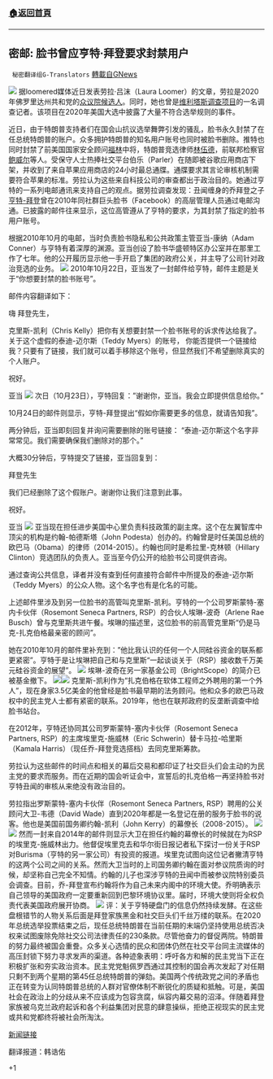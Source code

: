 ###  [:house:返回首頁](https://github.com/ourhimalayas/txt)
---

## 密邮: 脸书曾应亨特·拜登要求封禁用户
` 秘密翻译组G-Translators` [轉載自GNews](https://gnews.org/zh-hans/737070/)

![]()![](https://gnews.org/wp-content/uploads/2021/01/Screenshot-.jpg)
据loomered媒体近日发表劳拉·吕沫（Laura Loomer）的文章，劳拉是2020年佛罗里达州共和党的[众议院候选人](https://lauraloomerforcongress.com/)。同时，她也曾是[维利塔斯调查项目](https://www.projectveritas.com/)的一名调查记者。该项目在2020年美国大选中披露了大量不符合选举规则的事件。

近日，由于特朗普支持者们在国会山抗议选举舞弊引发的骚乱，脸书永久封禁了在任总统特朗普的账户。众多拥护特朗普的知名用户账号也同时被脸书删除。推特也同时封禁了前美国国家安全顾问[福林](https://parler.com/profile/GenFlynn/posts)中将，特朗普竞选律师[林伍德](https://parler.com/profile/linwood/posts)，前联邦检察官[鲍威尔](https://parler.com/profile/SidneyPowell/posts)等人。受保守人士热捧社交平台伯乐（Parler）在随即被谷歌应用商店下架，并收到了来自苹果应用商店的24小时最总通牒。通牒要求其言论审核机制需要符合苹果的标准。劳拉认为这些来自科技公司的审查都出于政治目的。她通过亨特的一系列电邮通讯来支持自己的观点。据劳拉调查发现：丑闻缠身的乔拜登之子[亨特-拜登](https://gtv.org/video/id=5f99381ee7d0c633de338917)曾在2010年同社群巨头脸书（Facebook）的高层管理人员通过电邮沟通。已披露的邮件往来显示，这位高管遵从了亨特的要求，为其封禁了指定的脸书用户账号。

根据2010年10月的电邮，当时负责脸书隐私和公共政策主管亚当-康纳（Adam Conner）与亨特有着深厚的渊源。亚当创设了脸书华盛顿特区办公室并在那里工作了七年。他的公开履历显示他一手开启了集团的政府公关，并主导了公司针对政治竞选的业务。
![]()![](https://gnews.org/wp-content/uploads/2021/01/1-26.png)
2010年10月22日，亚当发了一封邮件给亨特，邮件主题是关于“你想要封禁的脸书账号”。

邮件内容翻译如下：

嗨 拜登先生，

克里斯-凯利（Chris Kelly）把你有关想要封禁一个脸书账号的诉求传达给我了。关于这个虚假的泰迪-迈尔斯（Teddy Myers）的账号， 你能否提供一个链接给我？只要有了链接，我们就可以着手移除这个账号，但显然我们不希望删除真实的个人账户。

祝好。

亚当
![]()![](https://gnews.org/wp-content/uploads/2021/01/2-19.png)
次日（10月23日），亨特回复：”谢谢你，亚当。我会立即提供信息给你。”

10月24日的邮件则显示，亨特-拜登提出“假如你需要更多的信息，就请告知我”。

两分钟后，亚当即刻回复并询问需要删除的账号链接： “泰迪-迈尔斯这个名字非常常见。我们需要确保我们删除对的那个。”

大概30分钟后，亨特提交了链接，亚当回复到：

拜登先生

我们已经删除了这个假账户。谢谢你让我们注意到此事。

祝好。

亚当
![]()![](https://gnews.org/wp-content/uploads/2021/01/3-16.png)
亚当现在担任进步美国中心里负责科技政策的副主席。这个在左翼智库中顶尖的机构是约翰-帕德斯塔（John Podesta）创办的。约翰曾是时任美国总统的欧巴马（Obama）的律师（2014-2015）。约翰也同时是希拉里-克林顿（Hillary Clinton）竞选团队的负责人。亚当至今仍公开的给脸书公司提供咨询。

通过查询公共信息，译者并没有查到任何直接符合邮件中所提及的泰迪-迈尔斯（Teddy Myers）的公众人物。这个名字也有是化名的可能。

上述邮件里涉及到另一位脸书的高管叫克里斯-凯利。亨特的一个公司罗斯蒙特-塞内卡伙伴（Rosemont Seneca Partners, RSP）的合伙人埃琳-波奇（Arlene Rae Busch）曾与克里斯共进午餐。埃琳的描述里，这位脸书的前高管克里斯“仍是马克-扎克伯格最亲密的顾问”。

她在2010年10月的邮件里补充到：”他比我认识的任何一个人同硅谷资金的联系都更紧密”。亨特于是让埃琳把自己和与克里斯“一起谈谈关于（RSP）接收数千万美元硅谷资金的展望”。
![]()![](https://gnews.org/wp-content/uploads/2021/01/4-14.png)
埃琳-波奇在另一家基金公司（BrightScope）的简介已被基金撤下。
![]()![](https://gnews.org/wp-content/uploads/2021/01/5-3.png)![]()![](https://gnews.org/wp-content/uploads/2021/01/6.png)
克里斯-凯利作为“扎克伯格在软体工程师之外聘用的第一个外人”，现在身家3.5亿美金的他曾经是脸书最早期的法务顾问。他和众多的欧巴马政权中的民主党人士都有紧密的联系。2019年，他也在联邦政府的反垄断调查中给脸书站台。

在2012年，亨特还协同其公司罗斯蒙特-塞内卡伙伴（Rosemont Seneca Partners, RSP）的主席埃里克-施威林（Eric Sc​​hwerin）替卡马拉-哈里斯（Kamala Harris）（现任乔-拜登竞选搭档）去同克里斯筹款。

劳拉认为这些邮件的时间点和相关的幕后交易和都印证了社交巨头们会主动的为民主党的要求而服务。而在近期的国会听证会中，宣誓后的扎克伯格一再坚持脸书对亨特丑闻的审核从来绝没有政治目的。

劳拉指出罗斯蒙特-塞内卡伙伴（Rosemont Seneca Partners, RSP）聘用的公关顾问大卫-韦德（David Wade）直到2020年都是一名登记在册的服务于脸书的说客。他也是美国前国务卿约翰-凯利（John Kerry）的幕僚长（2008-2015）。
![]()![](https://gnews.org/wp-content/uploads/2021/01/7-1.png)![]()![](https://gnews.org/wp-content/uploads/2021/01/8-3.png)
然而一封来自2014年的邮件则显示大卫在担任约翰的幕僚长的时候就在为RSP的埃里克-施威林出力。他督促埃里克去和华尔街日报记者私下探讨一份关于RSP对Burisma（亨特的另一家公司）有投资的报道。埃里克试图向这位记者撇清亨特的这两个公司之间的关系。然而大卫当时的上司国务卿约翰在面对参议院质询的时候，却坚称自己完全不知情。约翰的儿子也深涉亨特的丑闻中而被参议院特别委员会调查。目前，乔-拜登宣布约翰将作为自己未来内阁中的环境大使。乔明确表示自己领导的美国政府一定要重新回到巴黎环境协议里。届时，环境大使则将全权负责代表美国政府展开协商。
![]()![](https://gnews.org/wp-content/uploads/2021/01/9-2.png)
评：关于亨特硬盘门的信息仍然持续发酵。在这些盘根错节的人物关系后面是拜登家族黑金和社交巨头们千丝万缕的联系。在2020年总统选举投票结束之后，现任总统特朗普在当前任期的末端仍坚持使用总统否决权来试图废除免除社交公司法律责任的230条款。尽管他奋力的督促两院。特朗普的努力最终被国会重誊。众多关心选情的民众和团体仍然在社交平台同主流媒体的高压封锁下努力寻求发声的渠道。各种迹象表明：呼吁各方和解的民主党当下正在积极扩张和夯实政治资本。民主党党魁佩罗西通过其控制的国会再次发起了对任期只剩不到两个星期的第45任总统特朗普的弹劾。美国两个传统政党之间的矛盾也正在转变为认同特朗普总统的人群对官​​僚体制不断锐化的质疑和抵触。可是，美国社会在政治上的分歧从来不应该成为包容贪腐，纵容内幕交易的沼泽。伴随着拜登家族被乌克兰政府起诉和各个利益集团对民意的肆意操纵，拒绝正视现实的民主党或共和党都终将被社会所淘汰。

[新闻链接](https://loomered.com/2020/12/17/exclusive-hunter-biden-emails-reveal-founder-of-facebooks-dc-office-banned-accounts-at-bidens-request-as-family-made-millions-from-silicon-valley-dems/)

翻译报道：韩诰佑

+1
